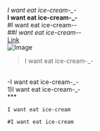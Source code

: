 *I want eat ice-cream-_-*
<br>
**I want eat ice-cream-_-**
<br>
#I want eat ice-cream-_-
<br>
##I want eat ice-cream-_-
<br>
[Link](https://www.cbc.ca/radio/asithappens/as-it-happens-the-tuesday-edition-1.6409088/this-antarctic-post-office-is-hiring-and-counting-penguins-is-part-of-the-job-1.6409089)
<br>
![Image](https://i.natgeofe.com/k/88de42b8-764c-40d2-89ee-e72d55dc95b8/emperor-penguin-chicks_4x3.jpg)
<br>
>I want eat ice-cream-_-
<br>
-I want eat ice-cream-_-
<br>
1)I want eat ice-cream-_-
<br>
***

`I want eat ice-cream`

```
#I want eat ice-cream
```
